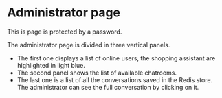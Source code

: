 # Administrator page

This is page is protected by a password.

The administrator page is divided in three vertical panels.

  * The first one displays a list of online users, the shopping assistant are highlighted in light blue. 
  * The second panel shows the list of available chatrooms.
  * The last one is a list of all the conversations saved in the Redis store. The administrator can see the full conversation by clicking on it.